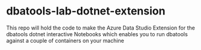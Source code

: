 # dbatools-lab-dotnet-extension
This repo will hold the code to make the Azure Data Studio Extension for the dbatools dotnet interactive Notebooks which enables you to run dbatools against a couple of containers on your machine
